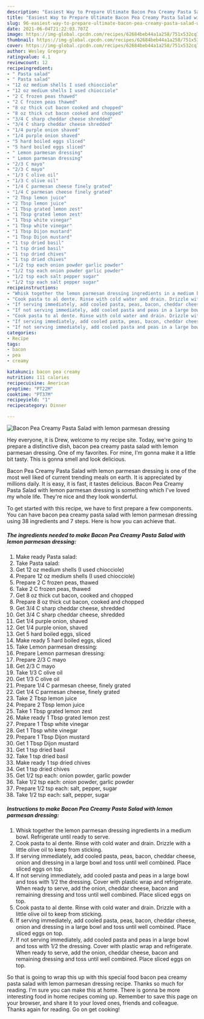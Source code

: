 ```yaml
---
description: "Easiest Way to Prepare Ultimate Bacon Pea Creamy Pasta Salad with lemon parmesan dressing"
title: "Easiest Way to Prepare Ultimate Bacon Pea Creamy Pasta Salad with lemon parmesan dressing"
slug: 96-easiest-way-to-prepare-ultimate-bacon-pea-creamy-pasta-salad-with-lemon-parmesan-dressing
date: 2021-06-04T21:22:03.707Z
image: https://img-global.cpcdn.com/recipes/62684beb44a1a258/751x532cq70/bacon-pea-creamy-pasta-salad-with-lemon-parmesan-dressing-recipe-main-photo.jpg
thumbnail: https://img-global.cpcdn.com/recipes/62684beb44a1a258/751x532cq70/bacon-pea-creamy-pasta-salad-with-lemon-parmesan-dressing-recipe-main-photo.jpg
cover: https://img-global.cpcdn.com/recipes/62684beb44a1a258/751x532cq70/bacon-pea-creamy-pasta-salad-with-lemon-parmesan-dressing-recipe-main-photo.jpg
author: Wesley Gregory
ratingvalue: 4.1
reviewcount: 12
recipeingredient:
- " Pasta salad"
- " Pasta salad"
- "12 oz medium shells I used chiocciole"
- "12 oz medium shells I used chiocciole"
- "2 C frozen peas thawed"
- "2 C frozen peas thawed"
- "8 oz thick cut bacon cooked and chopped"
- "8 oz thick cut bacon cooked and chopped"
- "3/4 C sharp cheddar cheese shredded"
- "3/4 C sharp cheddar cheese shredded"
- "1/4 purple onion shaved"
- "1/4 purple onion shaved"
- "5 hard boiled eggs sliced"
- "5 hard boiled eggs sliced"
- " Lemon parmesan dressing"
- " Lemon parmesan dressing"
- "2/3 C mayo"
- "2/3 C mayo"
- "1/3 C olive oil"
- "1/3 C olive oil"
- "1/4 C parmesan cheese finely grated"
- "1/4 C parmesan cheese finely grated"
- "2 Tbsp lemon juice"
- "2 Tbsp lemon juice"
- "1 Tbsp grated lemon zest"
- "1 Tbsp grated lemon zest"
- "1 Tbsp white vinegar"
- "1 Tbsp white vinegar"
- "1 Tbsp Dijon mustard"
- "1 Tbsp Dijon mustard"
- "1 tsp dried basil"
- "1 tsp dried basil"
- "1 tsp dried chives"
- "1 tsp dried chives"
- "1/2 tsp each onion powder garlic powder"
- "1/2 tsp each onion powder garlic powder"
- "1/2 tsp each salt pepper sugar"
- "1/2 tsp each salt pepper sugar"
recipeinstructions:
- "Whisk together the lemon parmesan dressing ingredients in a medium bowl. Refrigerate until ready to serve."
- "Cook pasta to al dente. Rinse with cold water and drain. Drizzle with a little olive oil to keep from sticking."
- "If serving immediately, add cooled pasta, peas, bacon, cheddar cheese, onion and dressing in a large bowl and toss until well combined. Place sliced eggs on top."
- "If not serving immediately, add cooled pasta and peas in a large bowl and toss with 1/2 the dressing. Cover with plastic wrap and refrigerate. When ready to serve, add the onion, cheddar cheese, bacon and remaining dressing and toss until well combined. Place sliced eggs on top."
- "Cook pasta to al dente. Rinse with cold water and drain. Drizzle with a little olive oil to keep from sticking."
- "If serving immediately, add cooled pasta, peas, bacon, cheddar cheese, onion and dressing in a large bowl and toss until well combined. Place sliced eggs on top."
- "If not serving immediately, add cooled pasta and peas in a large bowl and toss with 1/2 the dressing. Cover with plastic wrap and refrigerate. When ready to serve, add the onion, cheddar cheese, bacon and remaining dressing and toss until well combined. Place sliced eggs on top."
categories:
- Recipe
tags:
- bacon
- pea
- creamy

katakunci: bacon pea creamy 
nutrition: 111 calories
recipecuisine: American
preptime: "PT22M"
cooktime: "PT37M"
recipeyield: "1"
recipecategory: Dinner

---
```



![Bacon Pea Creamy Pasta Salad with lemon parmesan dressing](https://img-global.cpcdn.com/recipes/62684beb44a1a258/751x532cq70/bacon-pea-creamy-pasta-salad-with-lemon-parmesan-dressing-recipe-main-photo.jpg)

Hey everyone, it is Drew, welcome to my recipe site. Today, we're going to prepare a distinctive dish, bacon pea creamy pasta salad with lemon parmesan dressing. One of my favorites. For mine, I'm gonna make it a little bit tasty. This is gonna smell and look delicious.

Bacon Pea Creamy Pasta Salad with lemon parmesan dressing is one of the most well liked of current trending meals on earth. It is appreciated by millions daily. It is easy, it is fast, it tastes delicious. Bacon Pea Creamy Pasta Salad with lemon parmesan dressing is something which I've loved my whole life. They're nice and they look wonderful.




To get started with this recipe, we have to first prepare a few components. You can have bacon pea creamy pasta salad with lemon parmesan dressing using 38 ingredients and 7 steps. Here is how you can achieve that.

<!--inarticleads1-->

##### The ingredients needed to make Bacon Pea Creamy Pasta Salad with lemon parmesan dressing:

1. Make ready  Pasta salad:
1. Take  Pasta salad:
1. Get 12 oz medium shells (I used chiocciole)
1. Prepare 12 oz medium shells (I used chiocciole)
1. Prepare 2 C frozen peas, thawed
1. Take 2 C frozen peas, thawed
1. Get 8 oz thick cut bacon, cooked and chopped
1. Prepare 8 oz thick cut bacon, cooked and chopped
1. Get 3/4 C sharp cheddar cheese, shredded
1. Get 3/4 C sharp cheddar cheese, shredded
1. Get 1/4 purple onion, shaved
1. Get 1/4 purple onion, shaved
1. Get 5 hard boiled eggs, sliced
1. Make ready 5 hard boiled eggs, sliced
1. Take  Lemon parmesan dressing:
1. Prepare  Lemon parmesan dressing:
1. Prepare 2/3 C mayo
1. Get 2/3 C mayo
1. Take 1/3 C olive oil
1. Get 1/3 C olive oil
1. Prepare 1/4 C parmesan cheese, finely grated
1. Get 1/4 C parmesan cheese, finely grated
1. Take 2 Tbsp lemon juice
1. Prepare 2 Tbsp lemon juice
1. Take 1 Tbsp grated lemon zest
1. Make ready 1 Tbsp grated lemon zest
1. Prepare 1 Tbsp white vinegar
1. Get 1 Tbsp white vinegar
1. Prepare 1 Tbsp Dijon mustard
1. Get 1 Tbsp Dijon mustard
1. Get 1 tsp dried basil
1. Take 1 tsp dried basil
1. Make ready 1 tsp dried chives
1. Get 1 tsp dried chives
1. Get 1/2 tsp each: onion powder, garlic powder
1. Take 1/2 tsp each: onion powder, garlic powder
1. Prepare 1/2 tsp each: salt, pepper, sugar
1. Take 1/2 tsp each: salt, pepper, sugar




<!--inarticleads2-->

##### Instructions to make Bacon Pea Creamy Pasta Salad with lemon parmesan dressing:

1. Whisk together the lemon parmesan dressing ingredients in a medium bowl. Refrigerate until ready to serve.
1. Cook pasta to al dente. Rinse with cold water and drain. Drizzle with a little olive oil to keep from sticking.
1. If serving immediately, add cooled pasta, peas, bacon, cheddar cheese, onion and dressing in a large bowl and toss until well combined. Place sliced eggs on top.
1. If not serving immediately, add cooled pasta and peas in a large bowl and toss with 1/2 the dressing. Cover with plastic wrap and refrigerate. When ready to serve, add the onion, cheddar cheese, bacon and remaining dressing and toss until well combined. Place sliced eggs on top.
1. Cook pasta to al dente. Rinse with cold water and drain. Drizzle with a little olive oil to keep from sticking.
1. If serving immediately, add cooled pasta, peas, bacon, cheddar cheese, onion and dressing in a large bowl and toss until well combined. Place sliced eggs on top.
1. If not serving immediately, add cooled pasta and peas in a large bowl and toss with 1/2 the dressing. Cover with plastic wrap and refrigerate. When ready to serve, add the onion, cheddar cheese, bacon and remaining dressing and toss until well combined. Place sliced eggs on top.




So that is going to wrap this up with this special food bacon pea creamy pasta salad with lemon parmesan dressing recipe. Thanks so much for reading. I'm sure you can make this at home. There is gonna be more interesting food in home recipes coming up. Remember to save this page on your browser, and share it to your loved ones, friends and colleague. Thanks again for reading. Go on get cooking!
